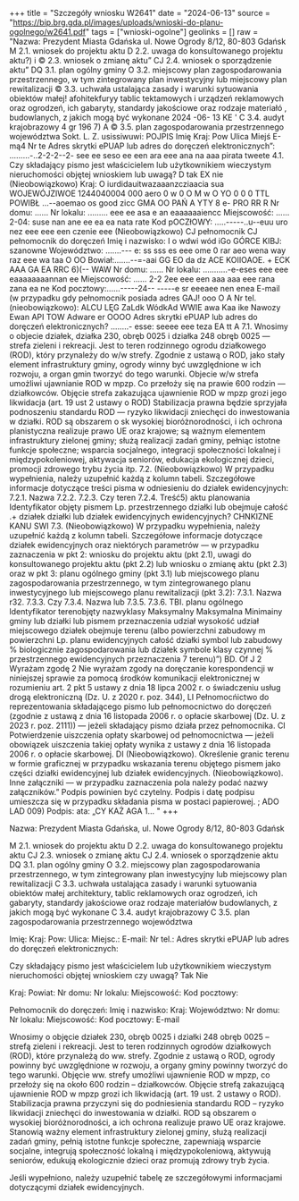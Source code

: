 +++
title = "Szczegóły wniosku W2641"
date = "2024-06-13"
source = "https://bip.brg.gda.pl/images/uploads/wnioski-do-planu-ogolnego/w2641.pdf"
tags = ["wnioski-ogolne"]
geolinks = []
raw = "Nazwa: Prezydent Miasta Gdańska ul. Nowe Ogrody 8/12, 80-803 Gdańsk M 2.1. wniosek do projektu aktu D 2.2. uwaga do konsultowanego projektu aktu?) i © 2.3. wniosek o zmianę aktu” CJ 2.4. wniosek o sporządzenie aktu” DQ 3.1. plan ogólny gminy O 3.2. miejscowy plan zagospodarowania przestrzennego, w tym zintegrowany plan inwestycyjny lub miejscowy plan rewitalizacji © 3.3. uchwała ustalająca zasady i warunki sytuowania obiektów małej! afohitekfuryy tablic tektamowych i urządzeń reklamowych oraz ogrodzeń, ich gabaryty, standardy jakościowe oraz rodzaje materiałó , budowlanych, z jakich mogą być wykonane 2024 -06- 13 KE ' C 3.4. audyt krajobrazowy 4 gr 196 7) A © 3.5. plan zagospodarowania przestrzennego województwa Sokt. L. Z. usissiwuwi: POJPIS Imię Kraj: Pow Ulica Miejś E-mą4 Nr te Adres skrytki ePUAP lub adres do doręczeń elektronicznych”: .........-..2-2-2--2- see ee seso ee een ara eee ana na aaa pirata tweete 4.1. Czy składający pismo jest właścicielem lub użytkownikiem wieczystym nieruchomości objętej wnioskiem lub uwagą? D tak EX nie (Nieobowiązkowo) Kraj: O iurdidauitwazaaanzcziaacia sua  WOJEWÓJZIWOE 1244040004 000 aero 0 w 0 O M w O YO 0 0 0 TTL POWIBŁ ...--aoemao os good zicc GMA OO PAŃ A YTY 8  e- PRO RR R Nr domu: ...... Nr lokalu: ......... eee ee asa e an eaaaaaaiencc Miejscowość: ...... 2-04: suse nan ane ee ea ea nata rate Kod pOCZłOWY: .....-----..u--euu uro nez eee eee een czenie eee (Nieobowiązkowo) CJ pełnomocnik CJ pełnomocnik do doręczeń Imię i nazwisko: I o wdwi wód iGo GÓRCE KIBJ: szanowne Województwo: .......--- e: ss sss es eee ome 0 rar aeo wena way raz eee wa taa O OO Bowiał:.......--=-aai GG EO da dz ACE KOIIOAOE. + ECK AAA GA EA RRC 6)(-- WAW Nr domu: ...... Nr lokalu: ...........-e-eses eee eee eaaaaaaaannan ee Miejscowość: ...... 2-2 2ee eee een aaa aaa eee rana zana ea ne Kod pocztowy:......-----24-- -----e sr eeeaee nen enea E-mail (w przypadku gdy pełnomocnik posiada adres GAJ! ooo O A Nr tel. (nieobowiązkowo): ALCU LĘG ZaLdk WódkAd WWIE awa Kaa ike Nawozy Ewan API TOW Adware er OOOO Adres skrytki ePUAP lub adres do doręczeń elektronicznych? ........- esse: seeee eee teza EA tt A 7.1. Wnosimy o objecie działek, działka 230, obręb 0025 i działka 248 obręb 0025 — strefa zieleni i rekreacji. Jest to teren rodzinnego ogrodu działkowego (ROD), który przynależy do w/w strefy. Zgodnie z ustawą o ROD, jako stały element infrastruktury gminy, ogrody winny być uwzględnione w ich rozwoju, a organ gmin tworzyć do tego warunki. Objecie w/w strefa umożliwi ujawnianie ROD w mpzp. Co przełoży się na prawie 600 rodzin — działkowców. Objęcie strefa zakazująca ujawnienie ROD w mpzp grozi jego likwidacja (art. 19 ust 2 ustawy o ROD) Stabilizacja prawna będzie sprzyjała podnoszeniu standardu ROD — ryzyko likwidacji zniechęci do inwestowania w działki. ROD są obszarem o sk wysokiej bioróżnorodności, i ich ochrona planistyczna realizuje prawo UE oraz krajowe; są ważnym elementem infrastruktury zielonej gminy; służą realizacji zadań gminy, pełniąc istotne funkcje społeczne; wsparcia socjalnego, integracji społeczności lokalnej i międzypokoleniowej, aktywacja seniorów, edukacja ekologicznej dzieci, promocji zdrowego trybu życia itp. 7.2. (Nieobowiązkowo) W przypadku wypełnienia, należy uzupełnić każdą z kolumn tabeli. Szczegółowe informacje dotyczące treści pisma w odniesieniu do działek ewidencyjnych: 7.2.1. Nazwa 7.2.2. 7.2.3. Czy teren 7.2.4. Treść5) aktu planowania Identyfikator objęty pismem Lp.  przestrzennego działki lub obejmuje całość .+ działek działki lub działek ewidencyjnych ewidencyjnych? CHNKIZNE KANU SWI 7.3. (Nieobowiązkowo) W przypadku wypełnienia, należy uzupełnić każdą z kolumn tabeli. Szczegółowe informacje dotyczące działek ewidencyjnych oraz niektórych parametrów — w przypadku zaznaczenia w pkt 2: wniosku do projektu aktu (pkt 2.1), uwagi do konsultowanego projektu aktu (pkt 2.2) lub wniosku o zmianę aktu (pkt 2.3) oraz w pkt 3: planu ogólnego gminy (pkt 3.1) lub miejscowego planu zagospodarowania przestrzennego, w tym zintegrowanego planu inwestycyjnego lub miejscowego planu rewitalizacji (pkt 3.2): 7.3.1. Nazwa r32. 7.3.3. Czy 7.3.4. Nazwa lub 7.3.5. 7.3.6. TBI.  planu ogólnego   ldentyfikator  terenobjęty  nazwyklasy  Maksymalny  Maksymalna   Minimainy  gminy lub działki lub pismem przeznaczenia udział wysokość udział miejscowego działek obejmuje terenu (albo powierzchni zabudowy m powierzchni  Lp. planu ewidencyjnych całość działki symbol lub zabudowy % biologicznie  zagospodarowania lub działek symbole klasy czynnej % przestrzennego ewidencyjnych przeznaczenia 7 terenu)”) BD. Of J 2 Wyrażam zgodę 2 Nie wyrażam zgody na doręczanie korespondencji w niniejszej sprawie za pomocą środków komunikacji elektronicznej w rozumieniu art. 2 pkt 5 ustawy z dnia 18 lipca 2002 r. o świadczeniu usług drogą elektroniczną (Dz. U. z 2020 r. poz. 344), LI  Pełnomocńictwo do reprezentowania składającego pismo lub pełnomocnictwo do doręczeń (zgodnie z ustawą z dnia 16 listopada 2006 r. o opłacie skarbowej (Dz. U. z 2023 r. poz. 2111)) — jeżeli składający pismo działa przez pełnomocnika. CI Potwierdzenie uiszczenia opłaty skarbowej od pełnomocnictwa — jeżeli obowiązek uiszczenia takiej opłaty wynika z ustawy z dnia 16 listopada 2006 r. o opłacie skarbowej. DI  (Nieobowiązkowo). Określenie granic terenu w formie graficznej w przypadku wskazania terenu objętego pismem jako części działki ewidencyjnej lub działek ewidencyjnych. (Nieobowiązkowo). Inne załączniki — w przypadku zaznaczenia pola należy podać nazwy załączników.” Podpis powinien być czytelny. Podpis i datę podpisu umieszcza się w przypadku składania pisma w postaci papierowej. ; ADO LAD 009) Podpis: ata: „CY KAŻ AGA 1... "
+++

Nazwa: Prezydent Miasta Gdańska, ul. Nowe Ogrody 8/12, 80-803 Gdańsk

M 2.1. wniosek do projektu aktu
D 2.2. uwaga do konsultowanego projektu aktu
CJ 2.3. wniosek o zmianę aktu
CJ 2.4. wniosek o sporządzenie aktu
DQ 3.1. plan ogólny gminy
O 3.2. miejscowy plan zagospodarowania przestrzennego, w tym zintegrowany plan inwestycyjny lub miejscowy plan rewitalizacji
C 3.3. uchwała ustalająca zasady i warunki sytuowania obiektów małej architektury, tablic reklamowych oraz ogrodzeń, ich gabaryty, standardy jakościowe oraz rodzaje materiałów budowlanych, z jakich mogą być wykonane
C 3.4. audyt krajobrazowy
C 3.5. plan zagospodarowania przestrzennego województwa

Imię:
Kraj:
Pow:
Ulica:
Miejsc.:
E-mail:
Nr tel.:
Adres skrytki ePUAP lub adres do doręczeń elektronicznych:

Czy składający pismo jest właścicielem lub użytkownikiem wieczystym nieruchomości objętej wnioskiem czy uwagą?
Tak
Nie

Kraj:
Powiat:
Nr domu:
Nr lokalu:
Miejscowość:
Kod pocztowy:

Pełnomocnik do doręczeń:
Imię i nazwisko:
Kraj:
Województwo:
Nr domu:
Nr lokalu:
Miejscowość:
Kod pocztowy:
E-mail

Wnosimy o objęcie działek 230, obręb 0025 i działki 248 obręb 0025 – strefą zieleni i rekreacji. Jest to teren rodzinnych ogrodów działkowych (ROD), które przynależą do ww. strefy. Zgodnie z ustawą o ROD, ogrody powinny być uwzględnione w rozwoju, a organy gminy powinny tworzyć do tego warunki. Objęcie ww. strefy umożliwi ujawnienie ROD w mpzp, co przełoży się na około 600 rodzin – działkowców. Objęcie strefą zakazującą ujawnienie ROD w mpzp grozi ich likwidacją (art. 19 ust. 2 ustawy o ROD). Stabilizacja prawna przyczyni się do podniesienia standardu ROD – ryzyko likwidacji zniechęci do inwestowania w działki. ROD są obszarem o wysokiej bioróżnorodności, a ich ochrona realizuje prawo UE oraz krajowe. Stanowią ważny element infrastruktury zielonej gminy, służą realizacji zadań gminy, pełnią istotne funkcje społeczne, zapewniają wsparcie socjalne, integrują społeczność lokalną i międzypokoleniową, aktywują seniorów, edukują ekologicznie dzieci oraz promują zdrowy tryb życia.

Jeśli wypełniono, należy uzupełnić tabelę ze szczegółowymi informacjami dotyczącymi działek ewidencyjnych.


